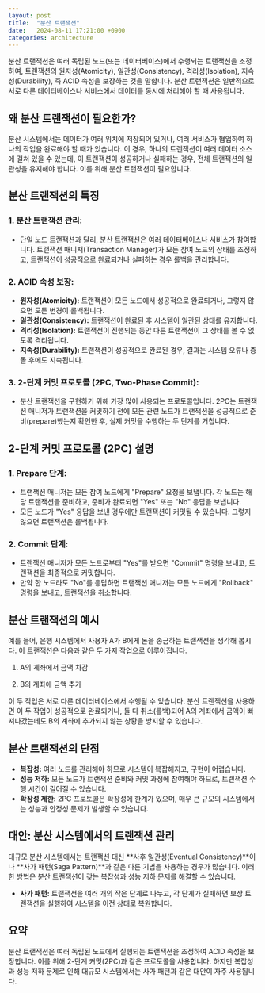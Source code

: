 ```yaml
---
layout: post
title:  "분산 트랜잭션"
date:   2024-08-11 17:21:00 +0900
categories: architecture
---
```


분산 트랜잭션은 여러 독립된 노드(또는 데이터베이스)에서 수행되는 트랜잭션을 조정하여, 트랜잭션의 원자성(Atomicity), 일관성(Consistency), 격리성(Isolation), 지속성(Durability), 즉 ACID 속성을 보장하는 것을 말합니다. 분산 트랜잭션은 일반적으로 서로 다른 데이터베이스나 서비스에서 데이터를 동시에 처리해야 할 때 사용됩니다.

## 왜 분산 트랜잭션이 필요한가?
분산 시스템에서는 데이터가 여러 위치에 저장되어 있거나, 여러 서비스가 협업하여 하나의 작업을 완료해야 할 때가 있습니다. 이 경우, 하나의 트랜잭션이 여러 데이터 소스에 걸쳐 있을 수 있는데, 이 트랜잭션이 성공하거나 실패하는 경우, 전체 트랜잭션의 일관성을 유지해야 합니다. 이를 위해 분산 트랜잭션이 필요합니다.

## 분산 트랜잭션의 특징
### 1. 분산 트랜잭션 관리:

* 단일 노드 트랜잭션과 달리, 분산 트랜잭션은 여러 데이터베이스나 서비스가 참여합니다. 트랜잭션 매니저(Transaction Manager)가 모든 참여 노드의 상태를 조정하고, 트랜잭션이 성공적으로 완료되거나 실패하는 경우 롤백을 관리합니다.

### 2. ACID 속성 보장:

* __원자성(Atomicity):__ 트랜잭션이 모든 노드에서 성공적으로 완료되거나, 그렇지 않으면 모든 변경이 롤백됩니다.
* __일관성(Consistency):__ 트랜잭션이 완료된 후 시스템이 일관된 상태를 유지합니다.
* __격리성(Isolation):__ 트랜잭션이 진행되는 동안 다른 트랜잭션이 그 상태를 볼 수 없도록 격리됩니다.
* __지속성(Durability):__ 트랜잭션이 성공적으로 완료된 경우, 결과는 시스템 오류나 충돌 후에도 지속됩니다.

### 3. 2-단계 커밋 프로토콜 (2PC, Two-Phase Commit):

* 분산 트랜잭션을 구현하기 위해 가장 많이 사용되는 프로토콜입니다. 2PC는 트랜잭션 매니저가 트랜잭션을 커밋하기 전에 모든 관련 노드가 트랜잭션을 성공적으로 준비(prepare)했는지 확인한 후, 실제 커밋을 수행하는 두 단계를 거칩니다.

## 2-단계 커밋 프로토콜 (2PC) 설명
### 1. Prepare 단계:

* 트랜잭션 매니저는 모든 참여 노드에게 "Prepare" 요청을 보냅니다. 각 노드는 해당 트랜잭션을 준비하고, 준비가 완료되면 "Yes" 또는 "No" 응답을 보냅니다.
* 모든 노드가 "Yes" 응답을 보낸 경우에만 트랜잭션이 커밋될 수 있습니다. 그렇지 않으면 트랜잭션은 롤백됩니다.

### 2. Commit 단계:

* 트랜잭션 매니저가 모든 노드로부터 "Yes"를 받으면 "Commit" 명령을 보내고, 트랜잭션을 최종적으로 커밋합니다.
* 만약 한 노드라도 "No"를 응답하면 트랜잭션 매니저는 모든 노드에게 "Rollback" 명령을 보내고, 트랜잭션을 취소합니다.

## 분산 트랜잭션의 예시
예를 들어, 은행 시스템에서 사용자 A가 B에게 돈을 송금하는 트랜잭션을 생각해 봅시다. 이 트랜잭션은 다음과 같은 두 가지 작업으로 이루어집니다.

1. A의 계좌에서 금액 차감

1. B의 계좌에 금액 추가

이 두 작업은 서로 다른 데이터베이스에서 수행될 수 있습니다. 분산 트랜잭션을 사용하면 이 두 작업이 성공적으로 완료되거나, 둘 다 취소(롤백)되어 A의 계좌에서 금액이 빠져나갔는데도 B의 계좌에 추가되지 않는 상황을 방지할 수 있습니다.

## 분산 트랜잭션의 단점
* __복잡성:__ 여러 노드를 관리해야 하므로 시스템이 복잡해지고, 구현이 어렵습니다.
* __성능 저하:__ 모든 노드가 트랜잭션 준비와 커밋 과정에 참여해야 하므로, 트랜잭션 수행 시간이 길어질 수 있습니다.
* __확장성 제한:__ 2PC 프로토콜은 확장성에 한계가 있으며, 매우 큰 규모의 시스템에서는 성능과 안정성 문제가 발생할 수 있습니다.

## 대안: 분산 시스템에서의 트랜잭션 관리
대규모 분산 시스템에서는 트랜잭션 대신 **사후 일관성(Eventual Consistency)**이나 **사가 패턴(Saga Pattern)**과 같은 다른 기법을 사용하는 경우가 많습니다. 이러한 방법은 분산 트랜잭션이 갖는 복잡성과 성능 저하 문제를 해결할 수 있습니다.

* __사가 패턴:__ 트랜잭션을 여러 개의 작은 단계로 나누고, 각 단계가 실패하면 보상 트랜잭션을 실행하여 시스템을 이전 상태로 복원합니다.

## 요약
분산 트랜잭션은 여러 독립된 노드에서 실행되는 트랜잭션을 조정하여 ACID 속성을 보장합니다. 이를 위해 2-단계 커밋(2PC)과 같은 프로토콜을 사용합니다. 하지만 복잡성과 성능 저하 문제로 인해 대규모 시스템에서는 사가 패턴과 같은 대안이 자주 사용됩니다.